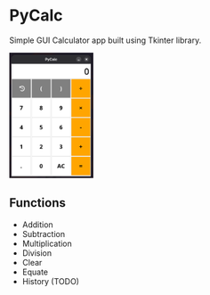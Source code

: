 # PyCalc

Simple GUI Calculator app built using Tkinter library.

<img src="./img/UI.png" width=30%>

## Functions

- Addition
- Subtraction
- Multiplication
- Division
- Clear
- Equate
- History (TODO)